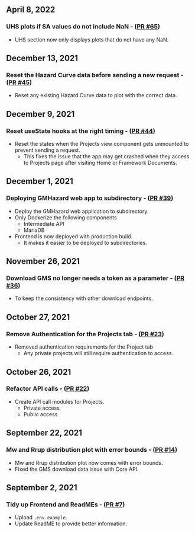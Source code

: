 ## April 8, 2022

### UHS plots if SA values do not include NaN - ([PR #65](https://github.com/ucgmsim/gmhazard/pull/65))

- UHS section now only displays plots that do not have any NaN.

## December 13, 2021

### Reset the Hazard Curve data before sending a new request - ([PR #45](https://github.com/ucgmsim/gmhazard/pull/45))

- Reset any existing Hazard Curve data to plot with the correct data.

## December 9, 2021

### Reset useState hooks at the right timing - ([PR #44](https://github.com/ucgmsim/gmhazard/pull/44))

- Reset the states when the Projects view component gets unmounted to prevent sending a request.
  - This fixes the issue that the app may get crashed when they access to Projects page after visiting Home or Framework Documents.

## December 1, 2021

### Deploying GMHazard web app to subdirectory - ([PR #39](https://github.com/ucgmsim/gmhazard/pull/39))

- Deploy the GMHazard web application to subdirectory.
- Only Dockerize the following components
  - Intermediate API
  - MariaDB
- Frontend is now deployed with production build.
  - It makes it easier to be deployed to subdirectories.

## November 26, 2021

### Download GMS no longer needs a token as a parameter - ([PR #36](https://github.com/ucgmsim/gmhazard/pull/36))

- To keep the consistency with other download endpoints.

## October 27, 2021

### Remove Authentication for the Projects tab - ([PR #23](https://github.com/ucgmsim/gmhazard/pull/23))

- Removed authentication requirements for the Project tab
  - Any private projects will still require authentication to access.

## October 26, 2021

### Refactor API calls - ([PR #22](https://github.com/ucgmsim/gmhazard/pull/22))

- Create API call modules for Projects.
  - Private access
  - Public access

## September 22, 2021

### Mw and Rrup distribution plot with error bounds - ([PR #14](https://github.com/ucgmsim/gmhazard/pull/14))

- Mw and Rrup distribution plot now comes with error bounds.
- Fixed the GMS download data issue with Core API.

## September 2, 2021

### Tidy up Frontend and ReadMEs - ([PR #7](https://github.com/ucgmsim/gmhazard/pull/7))

- Upload `.env.example`.
- Update ReadME to provide better information.

